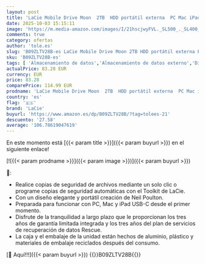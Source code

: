 ```yaml
---
layout: post
title: 'LaCie Mobile Drive Moon  2TB  HDD portátil externa  PC Mac iPad & iPhone  Adobe All Apps Plan  Data Rescue Service  STLP2000400 '
date: 2025-10-03 15:15:11
image: 'https://m.media-amazon.com/images/I/21hscjwyFVL._SL500_._SL400_.jpg'
comments: true
category: ofertas
author: 'tole.es'
slug: 'B09ZLTV28B-es LaCie Mobile Drive Moon 2TB HDD portátil externa PC Mac...'
sku: 'B09ZLTV28B-es'
tags: [ 'Almacenamiento de datos','Almacenamiento de datos externo','Discos duros externos','Informática','ipad','iphone','lacie','🇪🇸', ]
actualPrice: 83.28 EUR
currency: EUR
price: 83.28
comparePrice: 114.99 EUR
prodname: 'LaCie Mobile Drive Moon  2TB  HDD portátil externa  PC Mac iPad & iPhone  Adobe All Apps Plan  Data Rescue Service  STLP2000400 '
country: 'es'
flag: '🇪🇸'
brand: 'LaCie'
buyurl: 'https://www.amazon.es/dp/B09ZLTV28B/?tag=tolees-21'
descuento: '27.58'
average: '106.78619047619'
---
```


En este momento está [{{< param title >}}]({{< param buyurl >}}) en el siguiente enlace!

[![{{< param prodname >}}]({{< param image >}})]({{< param buyurl >}})

🔎:

- Realice copias de seguridad de archivos mediante un solo clic o programe copias de seguridad automáticas con el Toolkit de LaCie.
- Con un diseño elegante y portátil creación de Neil Poulton.
- Preparada para funcionar con PC, Mac y iPad USB-C desde el primer momento.
- Disfrute de la tranquilidad a largo plazo que le proporcionan los tres años de garantía limitada integrada y los tres años del plan de servicios de recuperación de datos Rescue.
- La caja y el embalaje de la unidad están hechos de aluminio, plástico y materiales de embalaje reciclados después del consumo.

[🛒 Aquí!!!]({{< param buyurl >}})
{{<world>}}B09ZLTV28B{{</world>}}
